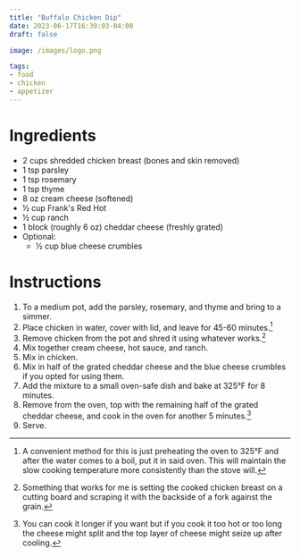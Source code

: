 ```yaml
---
title: "Buffalo Chicken Dip"
date: 2023-06-17T16:39:03-04:00
draft: false

image: /images/logo.png

tags:
- food
- chicken
- appetizer
---
```


# Ingredients
- 2 cups shredded chicken breast (bones and skin removed)
- 1 tsp parsley
- 1 tsp rosemary
- 1 tsp thyme
- 8 oz cream cheese (softened)
- &frac12; cup Frank's Red Hot
- &frac12; cup ranch
- 1 block (roughly 6 oz) cheddar cheese (freshly grated)
- Optional:
    - &frac12; cup blue cheese crumbles

# Instructions
1. To a medium pot, add the parsley, rosemary, and thyme and bring to a simmer.
1. Place chicken in water, cover with lid, and leave for 45-60 minutes.[^1]
1. Remove chicken from the pot and shred it using whatever works.[^2]
1. Mix together cream cheese, hot sauce, and ranch.
1. Mix in chicken.
1. Mix in half of the grated cheddar cheese and the blue cheese crumbles if you opted for using them.
1. Add the mixture to a small oven-safe dish and bake at 325&deg;F for 8 minutes.
1. Remove from the oven, top with the remaining half of the grated cheddar cheese, and cook in the oven for another 5 minutes.[^3]
1. Serve.

[^1]: A convenient method for this is just preheating the oven to 325&deg;F and after the water comes to a boil, put it in said oven. This will maintain the slow cooking temperature more consistently than the stove will.
[^2]: Something that works for me is setting the cooked chicken breast on a cutting board and scraping it with the backside of a fork against the grain.
[^3]: You can cook it longer if you want but if you cook it too hot or too long the cheese might split and the top layer of cheese might seize up after cooling.
